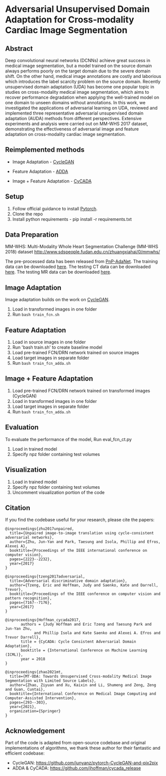 # Adversarial Unsupervised Domain Adaptation for Cross-modality Cardiac Image Segmentation





## Abstract
Deep convolutional neural networks (DCNNs) achieve great success in 
medical image segmentation, but a model trained on the source domain always performs 
poorly on the target domain due to the severe domain shift. On the other hand, medical image annotations 
are costly and laborious which introduces the label scarcity problem on the source domain. Recently unsupervised 
domain adaptation (UDA) has become one popular topic in studies on cross-modality medical image segmentation, 
which aims to recover performance degradation when applying the well-trained model on one domain to unseen domains 
without annotations. In this work, we investigated the applications of adversarial learning on UDA, reviewed and 
implemented three representative adversarial unsupervised domain adaptation (AUDA) methods from different perspectives. 
Extensive experiments and analysis were carried out on MM-WHS 2017 dataset, demonstrating the effectiveness of
adversarial image and feature adaptation on cross-modality cardiac image segmentation.

## Reimplemented methods
* Image Adaptation - [CycleGAN](https://arxiv.org/abs/1703.10593)

* Feature Adaptation - [ADDA](https://arxiv.org/abs/1702.05464)

* Image + Feature Adaptation - [CyCADA](https://arxiv.org/abs/1711.03213)




## Setup

1. Follow official guidance to install [Pytorch](https://pytorch.org/).
2. Clone the repo
3. Install python requirements - pip install -r requirements.txt



## Data Preparation
MM-WHS: Multi-Modality Whole Heart Segmentation Challenge (MM-WHS 2018) dataset
http://www.sdspeople.fudan.edu.cn/zhuangxiahai/0/mmwhs/

The pre-processed data has been released from [PnP-AdaNet](https://github.com/carrenD/Medical-Cross-Modality-Domain-Adaptation). The training data can be downloaded [here](https://drive.google.com/file/d/1m9NSHirHx30S8jvN0kB-vkd7LL0oWCq3/view). The testing CT data can be downloaded [here](https://drive.google.com/file/d/1SJM3RluT0wbR9ud_kZtZvCY0dR9tGq5V/view).
The testing MR data can be downloaded [here](https://drive.google.com/file/d/1Bm2uU4hQmn5L3GwXz6I0vuCN3YVMEc8S/view?usp=sharing).

    
    
    
## Image Adaptation

Image adaptation builds on the work on [CycleGAN](https://github.com/junyanz/pytorch-CycleGAN-and-pix2pix).

1) Load in transformed images in one folder
2) Run `bash train_fcn.sh`

## Feature Adaptation

1) Load in source images in one folder
2) Run 'bash train.sh' to create baseline model
3) Load pre-trained FCN/DRN network trained on source images
4) Load target images in separate folder
5) Run `bash train_fcn_adda.sh`


## Image + Feature Adaptation

1) Load pre-trained FCN/DRN network trained on transformed images (CycleGAN)
2) Load in transformed images in one folder
3) Load target images in separate folder
4) Run `bash train_fcn_adda.sh`


## Evaluation 
To evaluate the performance of the model,
Run eval_fcn_ct.py
1) Load in trained model
2) Specify npz folder containing test volumes


## Visualization
1) Load in trained model
2) Specify npz folder containing test volumes
3) Uncomment visualization portion of the code 





## Citation
If you find the codebase useful for your research, please cite the papers:
```
@inproceedings{zhu2017unpaired,
  title={Unpaired image-to-image translation using cycle-consistent adversarial networks},
  author={Zhu, Jun-Yan and Park, Taesung and Isola, Phillip and Efros, Alexei A},
  booktitle={Proceedings of the IEEE international conference on computer vision},
  pages={2223--2232},
  year={2017}
}

@inproceedings{tzeng2017adversarial,
  title={Adversarial discriminative domain adaptation},
  author={Tzeng, Eric and Hoffman, Judy and Saenko, Kate and Darrell, Trevor},
  booktitle={Proceedings of the IEEE conference on computer vision and pattern recognition},
  pages={7167--7176},
  year={2017}
}

@inproceedings{Hoffman_cycada2017,
       authors = {Judy Hoffman and Eric Tzeng and Taesung Park and Jun-Yan Zhu,
             and Phillip Isola and Kate Saenko and Alexei A. Efros and Trevor Darrell},
       title = {CyCADA: Cycle Consistent Adversarial Domain Adaptation},
       booktitle = {International Conference on Machine Learning (ICML)},
       year = 2018
}

@inproceedings{zhao2021mt,
  title={MT-UDA: Towards Unsupervised Cross-modality Medical Image Segmentation with Limited Source Labels},
  author={Zhao, Ziyuan and Xu, Kaixin and Li, Shumeng and Zeng, Zeng and Guan, Cuntai},
  booktitle={International Conference on Medical Image Computing and Computer-Assisted Intervention},
  pages={293--303},
  year={2021},
  organization={Springer}
}
```

## Acknowledgement

Part of the code is adapted from open-source codebase and original implementations of algorithms, 
we thank these author for their fantastic and efficient codebase:
* CycleGAN: https://github.com/junyanz/pytorch-CycleGAN-and-pix2pix
* ADDA & CyCADA: https://github.com/jhoffman/cycada_release
